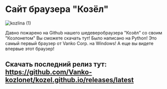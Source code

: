 # Сайт браузера "Козёл"

![kozlina (1)](https://github.com/user-attachments/assets/9d23e7d9-333e-4365-bd0e-0c6f60ff6de2)

Давно пожарено на Github нашего шедеверобраузера "Козёл" со своим "Козлонетом"
Вы сможете скачать тут! Было написано на Python! Это самый первый браузер от Vanko Corp. на Windows!
А еще вы видете впервые этот браузер!


## Скачать последний релиз тут: https://github.com/Vanko-kozlonet/kozel.github.io/releases/latest
